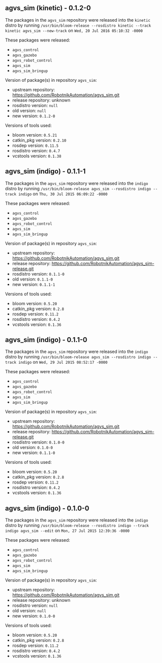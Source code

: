 ## agvs_sim (kinetic) - 0.1.2-0

The packages in the `agvs_sim` repository were released into the `kinetic` distro by running `/usr/bin/bloom-release --rosdistro kinetic --track kinetic agvs_sim --new-track` on `Wed, 20 Jul 2016 05:10:32 -0000`

These packages were released:
- `agvs_control`
- `agvs_gazebo`
- `agvs_robot_control`
- `agvs_sim`
- `agvs_sim_bringup`

Version of package(s) in repository `agvs_sim`:

- upstream repository: https://github.com/RobotnikAutomation/agvs_sim.git
- release repository: unknown
- rosdistro version: `null`
- old version: `null`
- new version: `0.1.2-0`

Versions of tools used:

- bloom version: `0.5.21`
- catkin_pkg version: `0.2.10`
- rosdep version: `0.11.5`
- rosdistro version: `0.4.7`
- vcstools version: `0.1.38`


## agvs_sim (indigo) - 0.1.1-1

The packages in the `agvs_sim` repository were released into the `indigo` distro by running `/usr/bin/bloom-release agvs_sim --rosdistro indigo --track indigo` on `Thu, 30 Jul 2015 06:09:22 -0000`

These packages were released:
- `agvs_control`
- `agvs_gazebo`
- `agvs_robot_control`
- `agvs_sim`
- `agvs_sim_bringup`

Version of package(s) in repository `agvs_sim`:
- upstream repository: https://github.com/RobotnikAutomation/agvs_sim.git
- release repository: https://github.com/RobotnikAutomation/agvs_sim-release.git
- rosdistro version: `0.1.1-0`
- old version: `0.1.1-0`
- new version: `0.1.1-1`

Versions of tools used:
- bloom version: `0.5.20`
- catkin_pkg version: `0.2.8`
- rosdep version: `0.11.2`
- rosdistro version: `0.4.2`
- vcstools version: `0.1.36`


## agvs_sim (indigo) - 0.1.1-0

The packages in the `agvs_sim` repository were released into the `indigo` distro by running `/usr/bin/bloom-release agvs_sim --rosdistro indigo --track indigo` on `Wed, 29 Jul 2015 08:52:17 -0000`

These packages were released:
- `agvs_control`
- `agvs_gazebo`
- `agvs_robot_control`
- `agvs_sim`
- `agvs_sim_bringup`

Version of package(s) in repository `agvs_sim`:
- upstream repository: https://github.com/RobotnikAutomation/agvs_sim.git
- release repository: https://github.com/RobotnikAutomation/agvs_sim-release.git
- rosdistro version: `0.1.0-0`
- old version: `0.1.0-0`
- new version: `0.1.1-0`

Versions of tools used:
- bloom version: `0.5.20`
- catkin_pkg version: `0.2.8`
- rosdep version: `0.11.2`
- rosdistro version: `0.4.2`
- vcstools version: `0.1.36`


## agvs_sim (indigo) - 0.1.0-0

The packages in the `agvs_sim` repository were released into the `indigo` distro by running `/usr/bin/bloom-release --rosdistro indigo --track indigo agvs_sim --edit` on `Mon, 27 Jul 2015 12:39:36 -0000`

These packages were released:
- `agvs_control`
- `agvs_gazebo`
- `agvs_robot_control`
- `agvs_sim`
- `agvs_sim_bringup`

Version of package(s) in repository `agvs_sim`:
- upstream repository: https://github.com/RobotnikAutomation/agvs_sim.git
- release repository: unknown
- rosdistro version: `null`
- old version: `null`
- new version: `0.1.0-0`

Versions of tools used:
- bloom version: `0.5.20`
- catkin_pkg version: `0.2.8`
- rosdep version: `0.11.2`
- rosdistro version: `0.4.2`
- vcstools version: `0.1.36`


